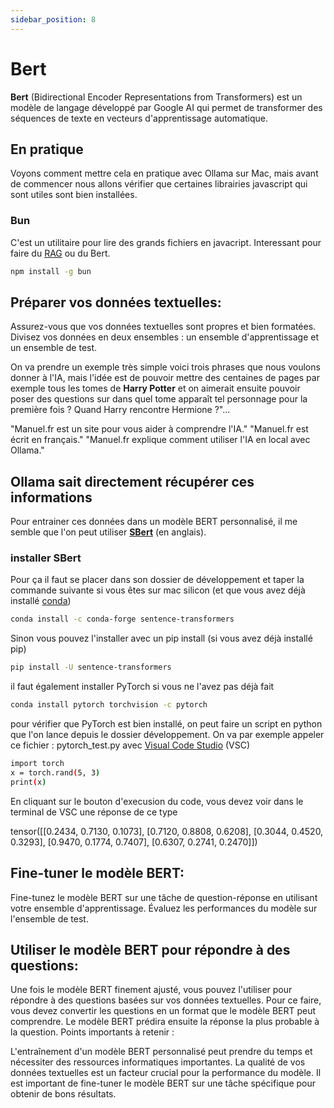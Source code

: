 ```yaml
---
sidebar_position: 8
---
```


# Bert

**Bert**  (Bidirectional Encoder Representations from Transformers) est un modèle de langage développé par Google AI qui permet de transformer des séquences de texte en vecteurs d'apprentissage automatique.

## En pratique

Voyons comment mettre cela en pratique avec Ollama sur Mac, mais avant de commencer nous allons vérifier que certaines librairies javascript qui sont utiles sont bien installées.

### Bun

C'est un utilitaire pour lire des grands fichiers en javacript. Interessant pour faire du [RAG](/docs/installation/En-savoir-plus/rag) ou du Bert.

```bash
npm install -g bun
```

## Préparer vos données textuelles:

Assurez-vous que vos données textuelles sont propres et bien formatées.
Divisez vos données en deux ensembles : un ensemble d'apprentissage et un ensemble de test.

On va prendre un exemple très simple voici trois phrases que nous voulons donner à l'IA, mais l'idée est de pouvoir mettre des centaines de pages par exemple tous les tomes de **Harry Potter** et on aimerait ensuite pouvoir poser des questions sur dans quel tome apparaît tel personnage pour la première fois ? Quand Harry rencontre Hermione ?"...

"Manuel.fr est un site pour vous aider à comprendre l'IA."
"Manuel.fr est écrit en français."
"Manuel.fr explique comment utiliser l'IA en local avec Ollama."

## Ollama sait directement récupérer ces informations

Pour entrainer ces données dans un modèle BERT personnalisé, il me semble que l'on peut utiliser [**SBert**](https://www.sbert.net) (en anglais).

### installer SBert

Pour ça il faut se placer dans son dossier de développement et taper la commande suivante si vous êtes sur mac silicon (et que vous avez déjà installé [conda](/docs/installation/outils/conda))

```bash
conda install -c conda-forge sentence-transformers
```

Sinon vous pouvez l'installer avec un pip install (si vous avez déjà installé pip)

```bash
pip install -U sentence-transformers
```

il faut également installer PyTorch si vous ne l'avez pas déjà fait

```bash
conda install pytorch torchvision -c pytorch
```

pour vérifier que PyTorch est bien installé, on peut faire un script en python que l'on lance depuis le dossier développement. On va par exemple appeler ce fichier : pytorch_test.py avec [Visual Code Studio](/docs/installation/Usage/vs%20code) (VSC)

```bash
import torch
x = torch.rand(5, 3)
print(x)
```

En cliquant sur le bouton d'execusion du code, vous devez voir dans le terminal de VSC une réponse de ce type

tensor([[0.2434, 0.7130, 0.1073],
        [0.7120, 0.8808, 0.6208],
        [0.3044, 0.4520, 0.3293],
        [0.9470, 0.1774, 0.7407],
        [0.6307, 0.2741, 0.2470]])


## Fine-tuner le modèle BERT:

Fine-tunez le modèle BERT sur une tâche de question-réponse en utilisant votre ensemble d'apprentissage.
Évaluez les performances du modèle sur l'ensemble de test.


## Utiliser le modèle BERT pour répondre à des questions:

Une fois le modèle BERT finement ajusté, vous pouvez l'utiliser pour répondre à des questions basées sur vos données textuelles.
Pour ce faire, vous devez convertir les questions en un format que le modèle BERT peut comprendre.
Le modèle BERT prédira ensuite la réponse la plus probable à la question.
Points importants à retenir :

L'entraînement d'un modèle BERT personnalisé peut prendre du temps et nécessiter des ressources informatiques importantes.
La qualité de vos données textuelles est un facteur crucial pour la performance du modèle.
Il est important de fine-tuner le modèle BERT sur une tâche spécifique pour obtenir de bons résultats.

